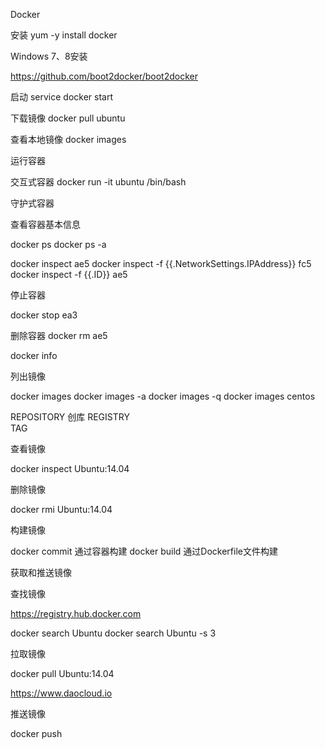 Docker

安装
yum -y install docker

Windows 7、8安装

https://github.com/boot2docker/boot2docker

启动
service docker start

下载镜像
docker pull ubuntu

查看本地镜像
docker images



运行容器

交互式容器
docker run -it ubuntu /bin/bash

守护式容器

查看容器基本信息

docker ps
docker ps -a

docker inspect ae5
docker inspect -f {{.NetworkSettings.IPAddress}} fc5
docker inspect -f {{.ID}} ae5



停止容器

docker stop ea3

删除容器
docker rm ae5

	
docker info

列出镜像

docker images
docker images -a
docker images -q
docker images centos

REPOSITORY  创库
REGISTRY  
TAG  

查看镜像

docker inspect Ubuntu:14.04

删除镜像

docker rmi Ubuntu:14.04

构建镜像

docker commit  通过容器构建
docker build   通过Dockerfile文件构建

获取和推送镜像

查找镜像

https://registry.hub.docker.com

docker search Ubuntu
docker search Ubuntu -s 3

拉取镜像

docker pull Ubuntu:14.04

https://www.daocloud.io

推送镜像

docker push 